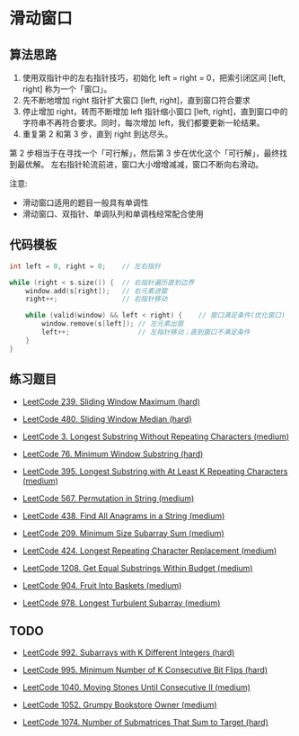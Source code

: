 # 滑动窗口

## 算法思路

1. 使用双指针中的左右指针技巧，初始化 left = right = 0，把索引闭区间 [left, right] 称为一个「窗口」。
2. 先不断地增加 right 指针扩大窗口 [left, right]，直到窗口符合要求
3. 停止增加 right，转而不断增加 left 指针缩小窗口 [left, right]，直到窗口中的字符串不再符合要求。同时，每次增加 left，我们都要更新一轮结果。
4. 重复第 2 和第 3 步，直到 right 到达尽头。

第 2 步相当于在寻找一个「可行解」，然后第 3 步在优化这个「可行解」，最终找到最优解。
左右指针轮流前进，窗口大小增增减减，窗口不断向右滑动。

注意:

- 滑动窗口适用的题目一般具有单调性
- 滑动窗口、双指针、单调队列和单调栈经常配合使用

## 代码模板

```cpp
int left = 0, right = 0;    // 左右指针

while (right < s.size()) {  // 右指针遍历直到边界
    window.add(s[right]);   // 右元素进窗
    right++;                // 右指针移动

    while (valid(window) && left < right) {    // 窗口满足条件(优化窗口)
        window.remove(s[left]); // 左元素出窗
        left++;                 // 左指针移动；直到窗口不满足条件
    }
}
```

## 练习题目

- [LeetCode 239. Sliding Window Maximum (hard)](./problems/201-300/239.sliding-window-maximum.md)

- [LeetCode 480. Sliding Window Median (hard)](./problems/401-500/480.sliding-window-median.md)

- [LeetCode 3. Longest Substring Without Repeating Characters (medium)](./problems/1-100/3.longest-substring-without-repeating-characters.md)

- [LeetCode 76. Minimum Window Substring (hard)](./problems/1-100/76.minimum-window-substring.md)

- [LeetCode 395. Longest Substring with At Least K Repeating Characters (medium)](./problems/301-400/395.longest-substring-with-at-least-k-repeating-characters.md)

- [LeetCode 567. Permutation in String (medium)](./problems/501-600/567.permutation-in-string.md)

- [LeetCode 438. Find All Anagrams in a String (medium)](./problems/401-500/438.find-all-anagrams-in-a-string.md)

- [LeetCode 209. Minimum Size Subarray Sum (medium)](./problems/201-300/209.minimum-size-subarray-sum.md)

- [LeetCode 424. Longest Repeating Character Replacement (medium)](./problems/401-500/424.longest-repeating-character-replacement.md)

- [LeetCode 1208. Get Equal Substrings Within Budget (medium)](./problems/1201-1300/1208.get-equal-substrings-within-budget.md)

- [LeetCode 904. Fruit Into Baskets (medium)](./problems/901-1000/904.fruit-into-baskets.md)

- [LeetCode 978. Longest Turbulent Subarray (medium)](./problems/901-1000/978.longest-turbulent-subarray.md)

## TODO

- [LeetCode 992. Subarrays with K Different Integers (hard)](./problems/901-1000/992.subarrays-with-k-different-integers.md)


- [LeetCode 995. Minimum Number of K Consecutive Bit Flips (hard)](./problems/901-1000/995.minimum-number-of-k-consecutive-bit-flips.md)

- [LeetCode 1040. Moving Stones Until Consecutive II (medium)](./problems/1001-1100/1040.moving-stones-until-consecutive-ii.md)


- [LeetCode 1052. Grumpy Bookstore Owner (medium)](./problems/1001-1100/1052.grumpy-bookstore-owner.md)

- [LeetCode 1074. Number of Submatrices That Sum to Target (hard)](./problems/1001-1100/1074.number-of-submatrices-that-sum-to-target.md)


